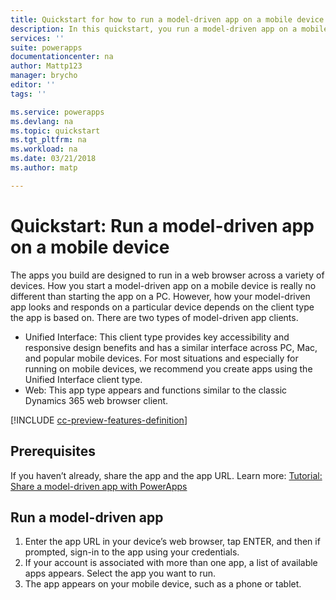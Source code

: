```yaml
---
title: Quickstart for how to run a model-driven app on a mobile device with PowerApps | Microsoft Docs
description: In this quickstart, you run a model-driven app on a mobile device
services: ''
suite: powerapps
documentationcenter: na
author: Mattp123
manager: brycho
editor: ''
tags: ''

ms.service: powerapps
ms.devlang: na
ms.topic: quickstart
ms.tgt_pltfrm: na
ms.workload: na
ms.date: 03/21/2018
ms.author: matp

---
```

# Quickstart: Run a model-driven app on a mobile device

The apps you build are designed to run in a web browser across a variety of devices. How you start a model-driven app on a mobile device is really no different than starting the app on a PC. However, how your model-driven app looks and responds on a particular device depends on the client type the app is based on. There are two types of model-driven app clients. 

- Unified Interface: This client type provides key accessibility and responsive design benefits and has a similar interface across PC, Mac, and popular mobile devices. For most situations and especially for running on mobile devices, we recommend you create apps using the Unified Interface client type.
- Web: This app type appears and functions similar to the classic Dynamics 365 web browser client. 

[!INCLUDE [cc-preview-features-definition](../includes/cc-preview-features-definition.md)]

## Prerequisites

If you haven’t already, share the app and the app URL. Learn more: [Tutorial: Share a model-driven app with PowerApps](../maker/model-driven-apps/share-model-driven-app.md)

## Run a model-driven app
1.	Enter the app URL in your device’s web browser, tap ENTER, and then if prompted, sign-in to the app using your credentials. 
2.	If your account is associated with more than one app, a list of available apps appears. Select the app you want to run. 
3.	The app appears on your mobile device, such as a phone or tablet.

